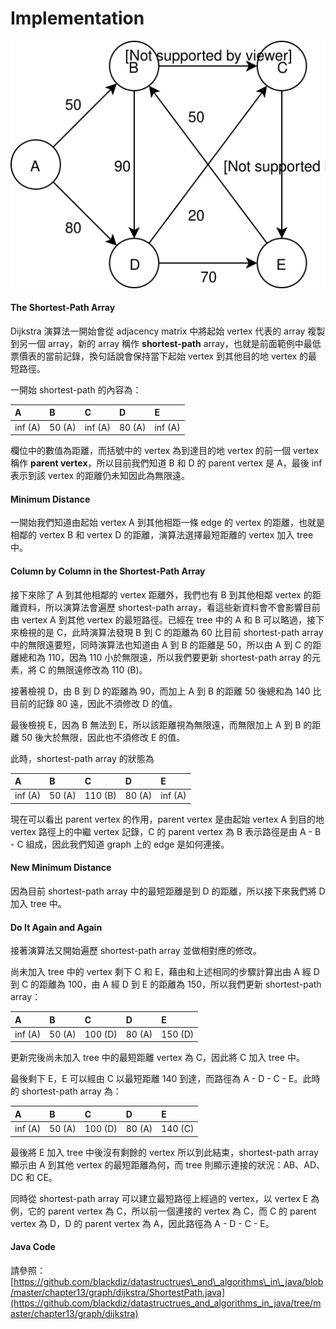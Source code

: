 # Implementation

![&#x6B64;&#x70BA;&#x5206;&#x6790;&#x6700;&#x77ED;&#x8DEF;&#x5F91;&#x7684; graph &#x7BC4;&#x4F8B;](../../.gitbook/assets/shortest_path_example.svg)

#### The Shortest-Path Array

Dijkstra 演算法一開始會從 adjacency matrix 中將起始 vertex 代表的 array 複製到另一個 array，新的 array 稱作 **shortest-path** array，也就是前面範例中最低票價表的當前記錄，換句話說會保持當下起始 vertex 到其他目的地 vertex 的最短路徑。

一開始 shortest-path 的內容為：

| A | B | C | D | E |
| :--- | :--- | :--- | :--- | :--- |
| inf \(A\) | 50 \(A\) | inf \(A\) | 80 \(A\) | inf \(A\) |

欄位中的數值為距離，而括號中的 vertex 為到達目的地 vertex 的前一個 vertex 稱作 **parent vertex**，所以目前我們知道 B 和 D 的 parent vertex 是 A，最後 inf 表示到該 vertex 的距離仍未知因此為無限遠。

#### Minimum Distance

一開始我們知道由起始 vertex A 到其他相距一條 edge 的 vertex 的距離，也就是相鄰的 vertex B 和 vertex D 的距離，演算法選擇最短距離的 vertex 加入 tree 中。

#### Column by Column in the Shortest-Path Array

接下來除了 A 到其他相鄰的 vertex 距離外，我們也有 B 到其他相鄰 vertex 的距離資料，所以演算法會遍歷 shortest-path array，看這些新資料會不會影響目前由 vertex A 到其他 vertex 的最短路徑。已經在 tree 中的 A 和 B 可以略過，接下來檢視的是 C，此時演算法發現 B 到 C 的距離為 60 比目前 shortest-path array 中的無限遠要短，同時演算法也知道由 A 到 B 的距離是 50，所以由 A 到 C 的距離總和為 110，因為 110 小於無限遠，所以我們要更新 shortest-path array 的元素，將 C 的無限遠修改為 110 \(B\)。

接著檢視 D，由 B 到 D 的距離為 90，而加上 A 到 B 的距離 50 後總和為 140 比目前的記錄 80 遠，因此不須修改 D 的值。

最後檢視 E，因為 B 無法到 E，所以該距離視為無限遠，而無限加上 A 到 B 的距離 50 後大於無限，因此也不須修改 E 的值。

此時，shortest-path array 的狀態為

| A | B | C | D | E |
| :--- | :--- | :--- | :--- | :--- |
| inf \(A\) | 50 \(A\) | 110 \(B\) | 80 \(A\) | inf \(A\) |

現在可以看出 parent vertex 的作用，parent vertex 是由起始 vertex A 到目的地 vertex 路徑上的中繼 vertex 記錄，C 的 parent vertex 為 B 表示路徑是由 A - B - C 組成，因此我們知道 graph  上的 edge 是如何連接。

#### New Minimum Distance

因為目前 shortest-path array 中的最短距離是到 D 的距離，所以接下來我們將 D 加入 tree 中。

#### Do It Again and Again

接著演算法又開始遍歷 shortest-path array 並做相對應的修改。

尚未加入 tree 中的 vertex 剩下 C 和 E，藉由和上述相同的步驟計算出由 A 經 D 到 C 的距離為 100，由 A 經 D 到 E 的距離為 150，所以我們更新 shortest-path array：

| A | B | C | D | E |
| :--- | :--- | :--- | :--- | :--- |
| inf \(A\) | 50 \(A\) | 100 \(D\) |  80 \(A\) | 150 \(D\) |

更新完後尚未加入 tree 中的最短距離 vertex 為 C，因此將 C 加入 tree 中。

最後剩下 E，E 可以經由 C 以最短距離 140 到達，而路徑為 A - D - C - E。此時的 shortest-path array 為：

| A | B | C | D | E |
| :--- | :--- | :--- | :--- | :--- |
| inf \(A\) | 50 \(A\) | 100 \(D\) |  80 \(A\) | 140 \(C\) |

最後將 E 加入 tree 中後沒有剩餘的 vertex 所以到此結束，shortest-path array 顯示由 A 到其他 vertex 的最短距離為何，而 tree 則顯示連接的狀況：AB、AD、DC 和 CE。

同時從 shortest-path array 可以建立最短路徑上經過的 vertex，以 vertex E 為例，它的 parent vertex 為 C，所以前一個連接的 vertex 為 C，而 C 的 parent vertex 為 D，D 的 parent vertex 為 A，因此路徑為 A - D - C - E。

#### Java Code

請參照：[https://github.com/blackdiz/datastructrues\_and\_algorithms\_in\_java/blob/master/chapter13/graph/dijkstra/ShortestPath.java](https://github.com/blackdiz/datastructrues_and_algorithms_in_java/tree/master/chapter13/graph/dijkstra)

